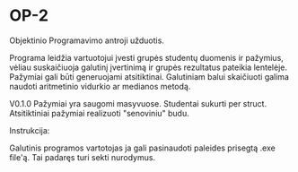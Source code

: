 # OP-2
Objektinio Programavimo antroji užduotis.

Programa leidžia vartuotojui įvesti grupės studentų duomenis ir pažymius, vėliau suskaičiuoja galutinį įvertinimą ir grupės rezultatus pateikia lentelėje. Pažymiai gali būti generuojami atsitiktinai. Galutiniam balui skaičiuoti galima naudoti aritmetinio vidurkio ar medianos metodą.

V0.1.0 Pažymiai yra saugomi masyvuose. Studentai sukurti per struct. Atsitiktiniai pažymiai realizuoti "senoviniu" budu.

Instrukcija:

Galutinis programos vartotojas ja gali pasinaudoti paleides prisegtą .exe file'ą.
Tai padaręs turi sekti nurodymus.
